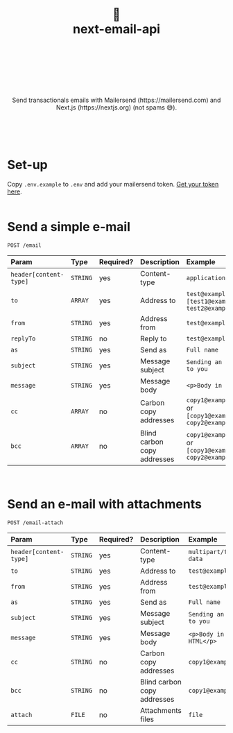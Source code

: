 <div align="center">
  <h1>
    <br/>
    <br/>
    📩
    <br />
    next-email-api
    <br />
    <br />
    <br />
    <br />
  </h1>
  <div>
    <br />
    Send transactionals emails with Mailersend (https://mailersend.com) and Next.js (https://nextjs.org) (not spams 😅).
    <br />
    <br />
  
  </div>
  <br />
  <br />
</div>

<br />

# Set-up

Copy `.env.example` to `.env` and add your mailersend token. [Get your token here](https://www.mailersend.com/help/managing-api-tokens).
<br /><br />

# Send a simple e-mail

```http
POST /email
```

| Param                  | Type     | Required? | Description                 | Example                                                         |
| :--------------------- | :------- | :-------- | :-------------------------- | :-------------------------------------------------------------- |
| `header[content-type]` | `STRING` | yes       | Content-type                | `application/json`                                              |
| `to`                   | `ARRAY`  | yes       | Address to                  | `test@example.com` or `[test1@example.com, test2@example.com]`  |
| `from`                 | `STRING` | yes       | Address from                | `test@example.com`                                              |
| `replyTo`              | `STRING` | no        | Reply to                    | `test@example.com`                                              |
| `as`                   | `STRING` | yes       | Send as                     | `Full name `                                                    |
| `subject`              | `STRING` | yes       | Message subject             | `Sending an e-mail to you`                                      |
| `message`              | `STRING` | yes       | Message body                | `<p>Body in HTML</p>`                                           |
| `cc`                   | `ARRAY`  | no        | Carbon copy addresses       | `copy1@example.com` or `[copy1@example.com, copy2@example.com]` |
| `bcc`                  | `ARRAY`  | no        | Blind carbon copy addresses | `copy1@example.com` or `[copy1@example.com, copy2@example.com]` |

<br />

# Send an e-mail with attachments

```http
POST /email-attach
```

| Param                  | Type     | Required? | Description                 | Example                    |
| :--------------------- | :------- | :-------- | :-------------------------- | :------------------------- |
| `header[content-type]` | `STRING` | yes       | Content-type                | `multipart/form-data`      |
| `to`                   | `STRING` | yes       | Address to                  | `test@example.com`         |
| `from`                 | `STRING` | yes       | Address from                | `test@example.com`         |
| `as`                   | `STRING` | yes       | Send as                     | `Full name `               |
| `subject`              | `STRING` | yes       | Message subject             | `Sending an e-mail to you` |
| `message`              | `STRING` | yes       | Message body                | `<p>Body in HTML</p>`      |
| `cc`                   | `STRING` | no        | Carbon copy addresses       | `copy1@example.com`        |
| `bcc`                  | `STRING` | no        | Blind carbon copy addresses | `copy1@example.com`        |
| `attach`               | `FILE`   | no        | Attachments files           | `file`                     |
